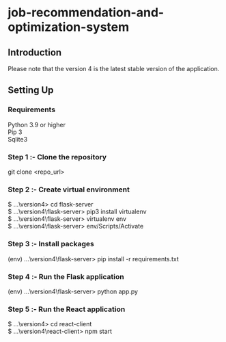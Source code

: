 # job-recommendation-and-optimization-system

## Introduction
Please note that the version 4 is the latest stable version of the application.

## Setting Up
### Requirements
Python 3.9 or higher<br>
Pip 3<br>
Sqlite3<br>

### Step 1 :- Clone the repository
git clone <repo_url><br>

### Step 2 :- Create virtual environment
$ ...\version4> cd flask-server<br>
$ ...\version4\flask-server> pip3 install virtualenv<br>
$ ...\version4\flask-server> virtualenv env<br>
$ ...\version4\flask-server> env/Scripts/Activate<br>

### Step 3 :- Install packages
(env) ...\version4\flask-server> pip install -r requirements.txt<br>

### Step 4 :- Run the Flask application
(env) ...\version4\flask-server> python app.py<br>

### Step 5 :- Run the React application
$ ...\version4> cd react-client<br>
$ ...\version4\react-client> npm start<br>
